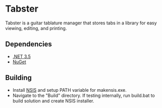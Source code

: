 Tabster
====================

Tabster is a guitar tablature manager that stores tabs in a library for easy viewing, editing, and printing.

Dependencies
------------

* [.NET 3.5](http://www.microsoft.com/net)
* [NuGet](https://www.nuget.org/)

Building
---------------

* Install [NSIS](http://nsis.sourceforge.net/) and setup PATH variable for makensis.exe.
* Navigate to the "Build" directory. If testing internally, run build.bat to build solution and create NSIS installer.